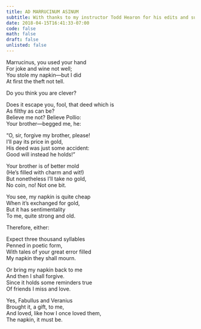 ```yaml
---
title: AD MARRUCINUM ASINUM
subtitle: With thanks to my instructor Todd Hearon for his edits and suggestions.
date: 2018-04-15T16:41:33-07:00
code: false
math: false
draft: false
unlisted: false
---
```


Marrucinus, you used your hand  
For joke and wine not well;  
You stole my napkin—but I did  
At first the theft not tell.

Do you think you are clever?

Does it escape you, fool, that deed which is  
As filthy as can be?  
Believe me not? Believe Pollio:  
Your brother—begged me, he:

“O, sir, forgive my brother, please!  
I’ll pay its price in gold,  
His deed was just some accident:  
Good will instead he holds!”

Your brother is of better mold  
(He’s filled with charm and wit!)  
But nonetheless I’ll take no gold,  
No coin, no! Not one bit.

You see, my napkin is quite cheap  
When it’s exchanged for gold,  
But it has sentimentality  
To me, quite strong and old.

Therefore, either:

Expect three thousand syllables  
Penned in poetic form,  
With tales of your great error filled  
My napkin they shall mourn.

Or bring my napkin back to me  
And then I shall forgive.  
Since it holds some reminders true  
Of friends I miss and love.

Yes, Fabullus and Veranius  
Brought it, a gift, to me,  
And loved, like how I once loved them,  
The napkin, it must be.
